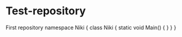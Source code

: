 # Test-repository
First repository
namespace Niki
{
 class Niki
 {
  static void Main()
  {
  }
 }
}

